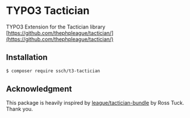# TYPO3 Tactician

TYPO3 Extension for the Tactician library
[https://github.com/thephpleague/tactician/](https://github.com/thephpleague/tactician/)

## Installation

```bash
$ composer require ssch/t3-tactician
```

## Acknowledgment
This package is heavily inspired by [league/tactician-bundle](https://github.com/thephpleague/tactician-bundle) by Ross Tuck. Thank you.
